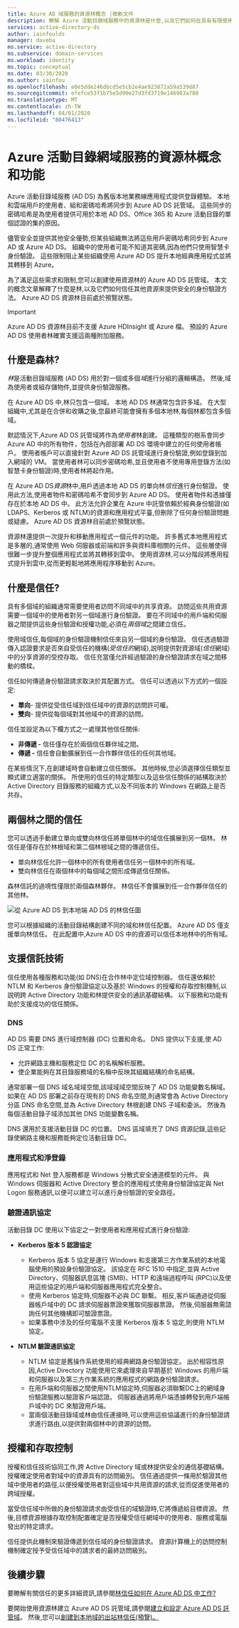 ```yaml
---
title: Azure AD 域服務的資源林概念 |微軟文件
description: 瞭解 Azure 活動目錄域服務中的資源林是什麼,以及它們如何在具有有限使用者身份驗證選項或安全問題的混合環境中使組織受益。
services: active-directory-ds
author: iainfoulds
manager: daveba
ms.service: active-directory
ms.subservice: domain-services
ms.workload: identity
ms.topic: conceptual
ms.date: 03/30/2020
ms.author: iainfou
ms.openlocfilehash: e0e5dde246dbcd5e5cb2e4ae923872a59a539d87
ms.sourcegitcommit: efefce53f1b75e5d90e27d3fd3719e146983a780
ms.translationtype: MT
ms.contentlocale: zh-TW
ms.lasthandoff: 04/01/2020
ms.locfileid: "80476413"
---
```

# <a name="resource-forest-concepts-and-features-for-azure-active-directory-domain-services"></a>Azure 活動目錄網域服務的資源林概念和功能

Azure 活動目錄域服務 (AD DS) 為舊版本地業務線應用程式提供登錄體驗。 本地和雲端用戶的使用者、組和密碼哈希將同步到 Azure AD DS 託管域。 這些同步的密碼哈希是為使用者提供可用於本地 AD DS、Office 365 和 Azure 活動目錄的單個認證的集的原因。

儘管安全並提供其他安全優勢,但某些組織無法將這些用戶密碼哈希同步到 Azure AD 或 Azure AD DS。 組織中的使用者可能不知道其密碼,因為他們只使用智慧卡身份驗證。 這些限制阻止某些組織使用 Azure AD DS 提升本地經典應用程式並將其轉移到 Azure。

為了滿足這些需求和限制,您可以創建使用資源林的 Azure AD DS 託管域。 本文的概念文章解釋了什麼是林,以及它們如何信任其他資源來提供安全的身份驗證方法。 Azure AD DS 資源林目前處於預覽狀態。

> [!IMPORTANT]
> Azure AD DS 資源林目前不支援 Azure HDInsight 或 Azure 檔。 預設的 Azure AD DS 使用者林確實支援這兩種附加服務。

## <a name="what-are-forests"></a>什麼是森林?

*林*是活動目錄域服務 (AD DS) 用於對一個或多個*域*進行分組的邏輯構造。 然後,域為使用者或組存儲物件,並提供身份驗證服務。

在 Azure AD DS 中,林只包含一個域。 本地 AD DS 林通常包含許多域。 在大型組織中,尤其是在合併和收購之後,您最終可能會擁有多個本地林,每個林都包含多個域。

默認情況下,Azure AD DS 託管域將作為*使用者*林創建。 這種類型的樹系會同步 Azure AD 中的所有物件，包括在內部部署 AD DS 環境中建立的任何使用者帳戶。 使用者帳戶可以直接針對 Azure AD DS 託管域進行身份驗證,例如登錄到加入網域的 VM。 當使用者林可以同步密碼哈希,並且使用者不使用專用登錄方法(如智慧卡身份驗證)時,使用者林將起作用。

在 Azure AD DS*資源*林中,用戶透過本地 AD DS 的單向林*信任*進行身份驗證。 使用此方法,使用者物件和密碼哈希不會同步到 Azure AD DS。 使用者物件和憑據僅存在於本地 AD DS 中。 此方法允許企業在 Azure 中託管依賴於經典身份驗證(如 LDAPS、Kerberos 或 NTLM)的資源和應用程式平臺,但刪除了任何身份驗證問題或疑慮。 Azure AD DS 資源林目前處於預覽狀態。

資源林還提供一次提升和移動應用程式一個元件的功能。 許多舊式本地應用程式是多層的,通常使用 Web 伺服器或前端和許多與資料庫相關的元件。 這些層使得很難一步提升整個應用程式並將其轉移到雲中。 使用資源林,可以分階段將應用程式提升到雲中,從而更輕鬆地將應用程序移動到 Azure。

## <a name="what-are-trusts"></a>什麼是信任?

具有多個域的組織通常需要使用者訪問不同域中的共享資源。 訪問這些共用資源需要一個域中的使用者對另一個域進行身份驗證。 要在不同域中的用戶端和伺服器之間提供這些身份驗證和授權功能,必須在*兩個域*之間建立信任。

使用域信任,每個域的身份驗證機制信任來自另一個域的身份驗證。 信任透過驗證傳入認證要求是否來自受信任的機構(*受信任的*網域),説明提供對資源域(*信任*網域)中的分享資源的受控存取。 信任充當僅允許經過驗證的身份驗證請求在域之間移動的橋樑。

信任如何傳遞身份驗證請求取決於其配置方式。 信任可以透過以下方式的一個設定:

* **單向**- 提供從受信任域到信任域中的資源的訪問許可權。
* **雙向**- 提供從每個域對其他域中的資源的訪問。

信任並設定為以下欄方式之一處理其他信任關係:

* **非傳遞 -** 信任僅存在於兩個信任夥伴域之間。
* **傳遞 -** 信任會自動擴展到任一合作夥伴信任的任何其他域。

在某些情況下,在創建域時會自動建立信任關係。 其他時候,您必須選擇信任類型並顯式建立適當的關係。 所使用的信任的特定類型以及這些信任關係的結構取決於 Active Directory 目錄服務的組織方式,以及不同版本的 Windows 在網路上是否共存。

## <a name="trusts-between-two-forests"></a>兩個林之間的信任

您可以透過手動建立單向或雙向林信任將單個林中的域信任擴展到另一個林。 林信任是僅存在於林根域和第二個林根域之間的傳遞信任。

* 單向林信任允許一個林中的所有使用者信任另一個林中的所有域。
* 雙向林信任在兩個林中的每個域之間形成傳遞信任關係。

森林信託的過境性僅限於兩個森林夥伴。 林信任不會擴展到任一合作夥伴信任的其他林。

![從 Azure AD DS 到本地端 AD DS 的林信任圖](./media/concepts-resource-forest/resource-forest-trust-relationship.png)

您可以根據組織的活動目錄結構創建不同的域和林信任配置。 Azure AD DS 僅支援單向林信任。 在此配置中,Azure AD DS 中的資源可以信任本地林中的所有域。

## <a name="supporting-technology-for-trusts"></a>支援信託技術

信任使用各種服務和功能(如 DNS)在合作林中定位域控制器。 信任還依賴於 NTLM 和 Kerberos 身份驗證協定以及基於 Windows 的授權和存取控制機制,以説明跨 Active Directory 功能和林提供安全的通訊基礎結構。 以下服務和功能有助於支援成功的信任關係。

### <a name="dns"></a>DNS

AD DS 需要 DNS 進行域控制器 (DC) 位置和命名。 DNS 提供以下支援,使 AD DS 正常工作:

* 允許網路主機和服務定位 DC 的名稱解析服務。
* 使企業能夠在其目錄服務域的名稱中反映其組織結構的命名結構。

通常部署一個 DNS 域名域域空間,該域域域空間反映了 AD DS 功能變數名稱域。 如果在 AD DS 部署之前存在現有的 DNS 命名空間,則通常會為 Active Directory 分區 DNS 命名空間,並為 Active Directory 林根創建 DNS 子域和委派。 然後為每個活動目錄子域添加其他 DNS 功能變數名稱。

DNS 還用於支援活動目錄 DC 的位置。 DNS 區域填充了 DNS 資源記錄,這些記錄使網路主機和服務能夠定位活動目錄 DC。

### <a name="applications-and-net-logon"></a>應用程式和淨登錄

應用程式和 Net 登入服務都是 Windows 分散式安全通道模型的元件。 與 Windows 伺服器和 Active Directory 整合的應用程式使用身份驗證協定與 Net Logon 服務通訊,以便可以建立可以進行身份驗證的安全路徑。

### <a name="authentication-protocols"></a>驗證通訊協定

活動目錄 DC 使用以下協定之一對使用者和應用程式進行身份驗證:

* **Kerberos 版本 5 認證協定**
    * Kerberos 版本 5 協定是運行 Windows 和支援第三方作業系統的本地電腦使用的預設身份驗證協定。 該協定在 RFC 1510 中指定,並與 Active Directory、伺服器訊息區塊 (SMB)、HTTP 和遠端過程呼叫 (RPC)以及使用這些協定的用戶端和伺服器應用程式完全整合。
    * 使用 Kerberos 協定時,伺服器不必與 DC 聯繫。 相反,客戶端通過從伺服器帳戶域中的 DC 請求伺服器票證來獲取伺服器票證。 然後,伺服器無需諮詢任何其他機構即可驗證票證。
    * 如果事務中涉及的任何電腦不支援 Kerberos 版本 5 協定,則使用 NTLM 協定。

* **NTLM 驗證通訊協定**
    * NTLM 協定是舊操作系統使用的經典網路身份驗證協定。 出於相容性原因,Active Directory 功能使用它來處理來自早期基於 Windows 的用戶端和伺服器以及第三方作業系統的應用程式的網路身份驗證請求。
    * 在用戶端和伺服器之間使用NTLM協定時,伺服器必須聯繫DC上的網域身份驗證服務以驗證客戶端認證。 伺服器通過將用戶端憑據轉發到用戶端帳戶域中的 DC 來驗證用戶端。
    * 當兩個活動目錄域或林由信任連接時,可以使用這些協議進行的身份驗證請求進行路由,以提供對兩個林中的資源的訪問。

## <a name="authorization-and-access-control"></a>授權和存取控制

授權和信任技術協同工作,跨 Active Directory 域或林提供安全的通信基礎結構。 授權確定使用者對域中的資源具有的訪問級別。 信任通過提供一條用於驗證其他域中使用者的路徑,以便授權使用者對這些域中共用資源的請求,從而促進使用者的跨域授權。

當受信任域中所做的身份驗證請求由受信任的域驗證時,它將傳遞給目標資源。 然後,目標資源根據存取控制配置確定是否授權受信任網域中的使用者、服務或電腦發出的特定請求。

信任提供此機制來驗證傳遞到信任域的身份驗證請求。 資源計算機上的訪問控制機制確定授予受信任域中的請求者的最終訪問級別。

## <a name="next-steps"></a>後續步驟

要瞭解有關信任的更多詳細資訊,請參閱[林信任如何在 Azure AD DS 中工作?][concepts-trust]

要開始使用資源林建立 Azure AD DS 託管域,請參閱[建立和設定 Azure AD DS 託管域][tutorial-create-advanced]。 然後,您可以[創建到本地域的出站林信任(預覽)。][create-forest-trust]

<!-- LINKS - INTERNAL -->
[concepts-trust]: concepts-forest-trust.md
[tutorial-create-advanced]: tutorial-create-instance-advanced.md
[create-forest-trust]: tutorial-create-forest-trust.md
